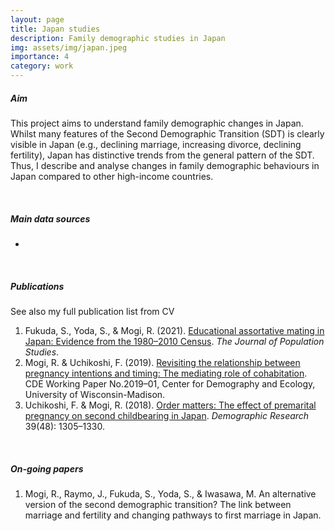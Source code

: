 ```yaml
---
layout: page
title: Japan studies
description: Family demographic studies in Japan
img: assets/img/japan.jpeg
importance: 4
category: work
---
```


##### **Aim**

This project aims to understand family demographic changes in Japan. Whilst many features of the Second Demographic Transition (SDT) is clearly visible in Japan (e.g., declining marriage, increasing divorce, declining fertility), Japan has distinctive trends from the general pattern of the SDT. Thus, I describe and analyse changes in family demographic behaviours in Japan compared to other high-income countries.

<br />

##### **Main data sources**

- []()

<br />

##### **Publications**

See also my full publication list from CV
1. Fukuda, S., Yoda, S., & Mogi, R. (2021). [Educational assortative mating in Japan: Evidence from the 1980–2010 Census](https://www.jstage.jst.go.jp/article/jps/advpub/0/advpub_2101001/_article/-char/en). *The Journal of Population Studies*.
2. Mogi, R. & Uchikoshi, F. (2019). [Revisiting the relationship between pregnancy intentions and timing: The mediating role of cohabitation](https://cde.wisc.edu/wp-content/uploads/sites/839/2019/11/cde-working-paper-2019-01-1.pdf). CDE Working Paper No.2019–01, Center for Demography and Ecology, University of Wisconsin-Madison.
3. Uchikoshi, F. & Mogi, R. (2018). [Order matters: The effect of premarital pregnancy on second childbearing in Japan](https://www.demographic-research.org/volumes/vol39/48/). *Demographic Research* 39(48): 1305–1330.

<br />

##### **On-going papers**

1. Mogi, R., Raymo, J., Fukuda, S., Yoda, S., & Iwasawa, M. An alternative version of the second demographic transition? The link between marriage and fertility and changing pathways to first marriage in Japan.